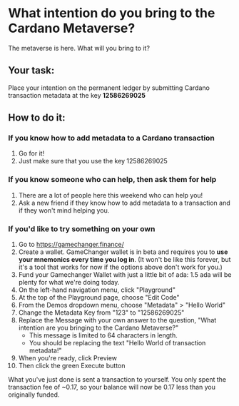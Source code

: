 # What intention do you bring to the Cardano Metaverse?

The metaverse is here. What will you bring to it?

## Your task:
Place your intention on the permanent ledger by submitting Cardano transaction metadata at the key **12586269025**

## How to do it: 

### If you know how to add metadata to a Cardano transaction
1. Go for it!
2. Just make sure that you use the key 12586269025

### If you know someone who can help, then ask them for help
1. There are a lot of people here this weekend who can help you!
2. Ask a new friend if they know how to add metadata to a transaction and if they won't mind helping you.

### If you'd like to try something on your own
1. Go to https://gamechanger.finance/
2. Create a wallet. GameChanger wallet is in beta and requires you to **use your mnemonics every time you log in**. (It won't be like this forever, but it's a tool that works for now if the options above don't work for you.)
3. Fund your Gamechanger Wallet with just a little bit of ada: 1.5 ada will be plenty for what we're doing today.
4. On the left-hand navigation menu, click "Playground"
5. At the top of the Playground page, choose "Edit Code"
6. From the Demos dropdown menu, choose "Metadata" > "Hello World"
7. Change the Metadata Key from "123" to "12586269025"
8. Replace the Message with your own answer to the question, "What intention are you bringing to the Cardano Metaverse?" 
    - This message is limited to 64 characters in length.
    - You should be replacing the text "Hello World of transaction metadata!"
9. When you're ready, click Preview
10. Then click the green Execute button

What you've just done is sent a transaction to yourself. You only spent the transaction fee of ~0.17, so your balance will now be 0.17 less than you originally funded.



